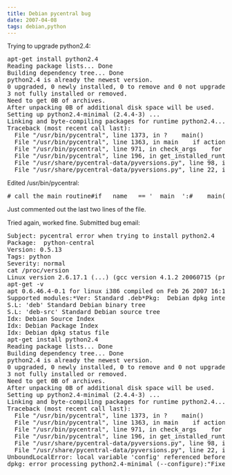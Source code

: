 ```yaml
---
title: Debian pycentral bug 
date: 2007-04-08
tags: debian,python
---
```

Trying to upgrade python2.4:

<pre>apt-get install python2.4
Reading package lists... Done
Building dependency tree... Done
python2.4 is already the newest version.
0 upgraded, 0 newly installed, 0 to remove and 0 not upgraded.
3 not fully installed or removed.
Need to get 0B of archives.
After unpacking 0B of additional disk space will be used.
Setting up python2.4-minimal (2.4.4-3) ...
Linking and byte-compiling packages for runtime python2.4...
Traceback (most recent call last):
  File "/usr/bin/pycentral", line 1373, in ?    main()
  File "/usr/bin/pycentral", line 1363, in main    if action.check_args(global_options):
  File "/usr/bin/pycentral", line 971, in check_args    for rt in get_installed_runtimes():
  File "/usr/bin/pycentral", line 196, in get_installed_runtimes    supported = pyversions.supported_versions()
  File "/usr/share/pycentral-data/pyversions.py", line 98, in supported_versions    value = read_default('supported-versions')
  File "/usr/share/pycentral-data/pyversions.py", line 22, in read_default    value = config.get('DEFAULT', name)</pre>

Edited /usr/bin/pycentral:

<pre># call the main routine#if __name__ == '__main__':#    main()</pre>

Just commented out the last two lines of the file.

Tried again, worked fine. Submitted bug email:

<pre>Subject: pycentral error when trying to install python2.4
Package:  python-central
Version: 0.5.13
Tags: python
Severity: normal
cat /proc/version
Linux version 2.6.17.1 (...) (gcc version 4.1.2 20060715 (prerelease)(Debian 4.1.1-9)) #3 SMP PREEMPT Tue Aug 8 16:46:30 EDT 2006
apt-get -v
apt 0.6.46.4-0.1 for linux i386 compiled on Feb 26 2007 16:19:57
Supported modules:*Ver: Standard .deb*Pkg:  Debian dpkg interface (Priority 30)
S.L: 'deb' Standard Debian binary tree
S.L: 'deb-src' Standard Debian source tree
Idx: Debian Source Index
Idx: Debian Package Index
Idx: Debian dpkg status file
apt-get install python2.4
Reading package lists... Done
Building dependency tree... Done
python2.4 is already the newest version.
0 upgraded, 0 newly installed, 0 to remove and 0 not upgraded.
3 not fully installed or removed.
Need to get 0B of archives.
After unpacking 0B of additional disk space will be used.
Setting up python2.4-minimal (2.4.4-3) ...
Linking and byte-compiling packages for runtime python2.4...
Traceback (most recent call last):
  File "/usr/bin/pycentral", line 1373, in ?    main()
  File "/usr/bin/pycentral", line 1363, in main    if action.check_args(global_options):
  File "/usr/bin/pycentral", line 971, in check_args    for rt in get_installed_runtimes():
  File "/usr/bin/pycentral", line 196, in get_installed_runtimes    supported = pyversions.supported_versions()
  File "/usr/share/pycentral-data/pyversions.py", line 98, in supported_versions    value = read_default('supported-versions')
  File "/usr/share/pycentral-data/pyversions.py", line 22, in read_default    value = config.get('DEFAULT', name)
UnboundLocalError: local variable 'config' referenced before assignment
dpkg: error processing python2.4-minimal (--configure):"Fixed" by commenting out last two lines of pycentral</pre>

